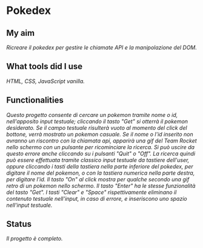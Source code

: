 # Pokedex

## My aim
_Ricreare il pokedex per gestire le chiamate API e la manipolazione del DOM._

## What tools did I use
_HTML, CSS, JavaScript vanilla._

## Functionalities
_Questo progetto consente di cercare un pokemon tramite nome o id, nell'apposito input testuale; cliccando il tasto "Get" si otterrà il pokemon desiderato. Se il campo testuale risulterà vuoto al momento del click del bottone, verrà mostrato un pokemon casuale. Se il nome o l'id inserito non avranno un riscontro con la chiamata api, apparirà una gif del Team Rocket nello schermo con un pulsante per ricominciare la ricerca. Si può uscire da questo errore anche cliccando su i pulsanti "Quit" o "Off". La ricerca quindi può essere effettuata tramite classico input testuale da tastiere dell'user, oppure cliccando i tasti della tastiera nella parte inferiore del pokedex, per digitare il nome del pokemon, o con la tastiera numerica nella parte destra, per digitare l'id. Il tasto "On" al click mostra per qualche secondo una gif retro di un pokemon nello schermo. Il tasto "Enter" ha le stesse funzionalità del tasto "Get". I tasti "Clear" e "Space" rispettivamente eliminano il contenuto testuale nell'input, in caso di errore, e inseriscono uno spazio nell'input testuale._

## Status
_Il progetto è completo._
